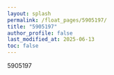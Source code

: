 ```yaml
---
layout: splash
permalink: /float_pages/5905197/
title: "5905197"
author_profile: false
last_modified_at: 2025-06-13
toc: false
---
```

 
5905197
